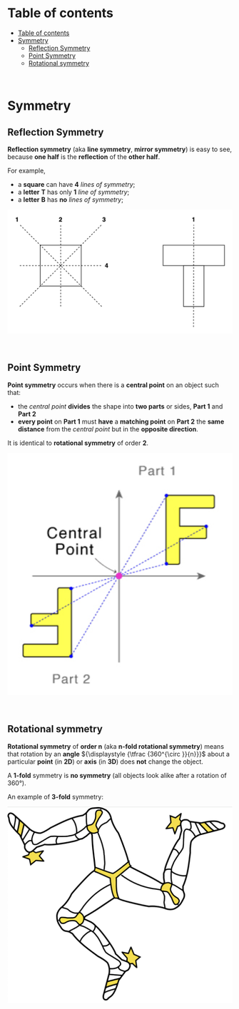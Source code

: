 # Table of contents
- [Table of contents](#table-of-contents)
- [Symmetry](#symmetry)
  - [Reflection Symmetry](#reflection-symmetry)
  - [Point Symmetry](#point-symmetry)
  - [Rotational symmetry](#rotational-symmetry)

<br>

# Symmetry
## Reflection Symmetry
**Reflection symmetry** (aka **line symmetry**, **mirror symmetry**) is easy to see, because **one half** is the **reflection** of the **other half**.<br>

For example,
- a **square** can have **4** *lines of symmetry*;
- a **letter** **T** has only **1** *line of symmetry*;
- a **letter** **B** has **no** *lines of symmetry*;

![reflection](/img/reflection.png)

<br>

## Point Symmetry
**Point symmetry** occurs when there is a **central point** on an object such that:
- the *central point* **divides** the shape into **two parts** or sides, **Part 1** and **Part 2**
- **every point** on **Part 1** must **have** a **matching point** on **Part 2** the **same distance** from the *central point* but in the **opposite direction**.

It is identical to **rotational symmetry** of order **2**.<br>

![point](/img/point.png)

<br>

## Rotational symmetry
**Rotational symmetry** of **order n** (aka **n-fold rotational symmetry**) means that rotation by an **angle** $`{\displaystyle {\tfrac {360^{\circ }}{n}}}`$ about a particular **point** (in **2D**) or **axis** (in **3D**) does **not** change the object.<br>

A **1-fold** symmetry is **no symmetry** (all objects look alike after a rotation of 360°).<br>

An example of **3-fold** symmetry:<br>

![rotational_symmetry](/img/rotational_symmetry.png)
